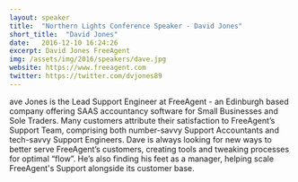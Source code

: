 ```yaml
---
layout: speaker
title:  "Northern Lights Conference Speaker - David Jones"
short_title:  "David Jones"
date:   2016-12-10 16:24:26 
excerpt: David Jones FreeAgent
img: /assets/img/2016/speakers/dave.jpg 
website: https://www.freeagent.com
twitter: https://twitter.com/dvjones89
---
```


<p>ave Jones is the Lead Support Engineer at FreeAgent - an Edinburgh based company offering SAAS accountancy software for Small Businesses and Sole Traders. Many customers attribute their satisfaction to FreeAgent’s Support Team, comprising both number-savvy Support Accountants and tech-savvy Support Engineers. Dave is always looking for new ways to better serve FreeAgent’s customers, creating tools and tweaking processes for optimal “flow”. He’s also finding his feet as a manager, helping scale FreeAgent's Support alongside its customer base.</p>
  